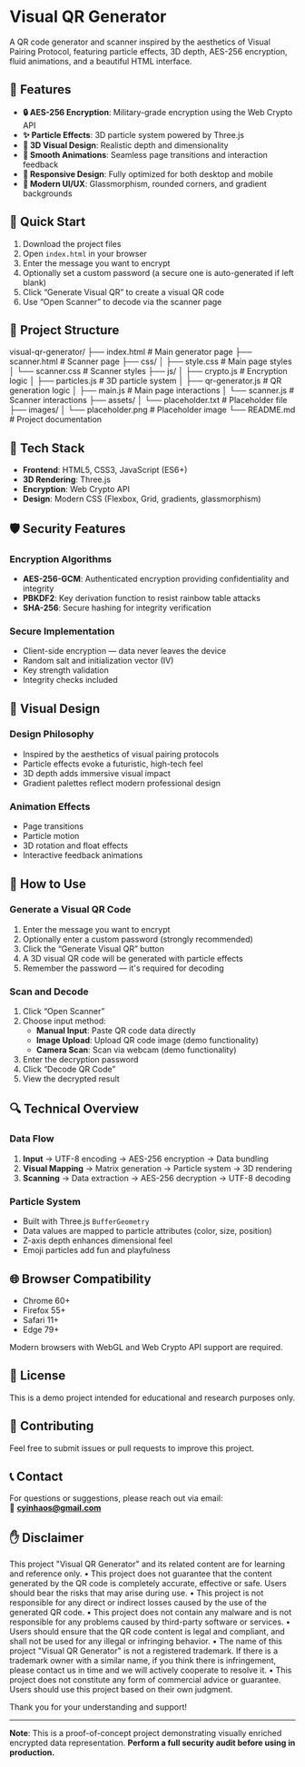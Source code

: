 # Visual QR Generator

A QR code generator and scanner inspired by the aesthetics of Visual Pairing Protocol, featuring particle effects, 3D depth, AES-256 encryption, fluid animations, and a beautiful HTML interface.

## 🌟 Features

- **🔒 AES-256 Encryption**: Military-grade encryption using the Web Crypto API  
- **✨ Particle Effects**: 3D particle system powered by Three.js  
- **🎨 3D Visual Design**: Realistic depth and dimensionality  
- **🌊 Smooth Animations**: Seamless page transitions and interaction feedback  
- **📱 Responsive Design**: Fully optimized for both desktop and mobile  
- **🎯 Modern UI/UX**: Glassmorphism, rounded corners, and gradient backgrounds  

## 🚀 Quick Start

1. Download the project files  
2. Open `index.html` in your browser  
3. Enter the message you want to encrypt  
4. Optionally set a custom password (a secure one is auto-generated if left blank)  
5. Click “Generate Visual QR” to create a visual QR code  
6. Use “Open Scanner” to decode via the scanner page  

## 📁 Project Structure

visual-qr-generator/
├── index.html              # Main generator page
├── scanner.html            # Scanner page
├── css/
│   ├── style.css           # Main page styles
│   └── scanner.css         # Scanner styles
├── js/
│   ├── crypto.js           # Encryption logic
│   ├── particles.js        # 3D particle system
│   ├── qr-generator.js     # QR generation logic
│   ├── main.js             # Main page interactions
│   └── scanner.js          # Scanner interactions
├── assets/
│   └── placeholder.txt     # Placeholder file
├── images/
│   └── placeholder.png     # Placeholder image
└── README.md               # Project documentation

## 🔧 Tech Stack

- **Frontend**: HTML5, CSS3, JavaScript (ES6+)  
- **3D Rendering**: Three.js  
- **Encryption**: Web Crypto API  
- **Design**: Modern CSS (Flexbox, Grid, gradients, glassmorphism)  

## 🛡️ Security Features

### Encryption Algorithms

- **AES-256-GCM**: Authenticated encryption providing confidentiality and integrity  
- **PBKDF2**: Key derivation function to resist rainbow table attacks  
- **SHA-256**: Secure hashing for integrity verification  

### Secure Implementation

- Client-side encryption — data never leaves the device  
- Random salt and initialization vector (IV)  
- Key strength validation  
- Integrity checks included  

## 🎨 Visual Design

### Design Philosophy

- Inspired by the aesthetics of visual pairing protocols  
- Particle effects evoke a futuristic, high-tech feel  
- 3D depth adds immersive visual impact  
- Gradient palettes reflect modern professional design  

### Animation Effects

- Page transitions  
- Particle motion  
- 3D rotation and float effects  
- Interactive feedback animations  

## 📱 How to Use

### Generate a Visual QR Code

1. Enter the message you want to encrypt  
2. Optionally enter a custom password (strongly recommended)  
3. Click the “Generate Visual QR” button  
4. A 3D visual QR code will be generated with particle effects  
5. Remember the password — it's required for decoding  

### Scan and Decode

1. Click “Open Scanner”  
2. Choose input method:  
   - **Manual Input**: Paste QR code data directly  
   - **Image Upload**: Upload QR code image (demo functionality)  
   - **Camera Scan**: Scan via webcam (demo functionality)  
3. Enter the decryption password  
4. Click “Decode QR Code”  
5. View the decrypted result  

## 🔍 Technical Overview

### Data Flow

1. **Input** → UTF-8 encoding → AES-256 encryption → Data bundling  
2. **Visual Mapping** → Matrix generation → Particle system → 3D rendering  
3. **Scanning** → Data extraction → AES-256 decryption → UTF-8 decoding  

### Particle System

- Built with Three.js `BufferGeometry`  
- Data values are mapped to particle attributes (color, size, position)  
- Z-axis depth enhances dimensional feel  
- Emoji particles add fun and playfulness  

## 🌐 Browser Compatibility

- Chrome 60+  
- Firefox 55+  
- Safari 11+  
- Edge 79+  

Modern browsers with WebGL and Web Crypto API support are required.

## 📄 License

This is a demo project intended for educational and research purposes only.

## 🤝 Contributing

Feel free to submit issues or pull requests to improve this project.

## 📞 Contact

For questions or suggestions, please reach out via email:  
📧 **cyinhaos@gmail.com**

## ✋ Disclaimer

This project "Visual QR Generator" and its related content are for learning and reference only.
• This project does not guarantee that the content generated by the QR code is completely accurate, effective or safe. Users should bear the risks that may arise during use.
• This project is not responsible for any direct or indirect losses caused by the use of the generated QR code.
• This project does not contain any malware and is not responsible for any problems caused by third-party software or services.
• Users should ensure that the QR code content is legal and compliant, and shall not be used for any illegal or infringing behavior.
• The name of this project "Visual QR Generator" is not a registered trademark. If there is a trademark owner with a similar name, if you think there is infringement, please contact us in time and we will actively cooperate to resolve it.
• This project does not constitute any form of commercial advice or guarantee. Users should use this project based on their own judgment.

Thank you for your understanding and support!

---

**Note**: This is a proof-of-concept project demonstrating visually enriched encrypted data representation. **Perform a full security audit before using in production.**
